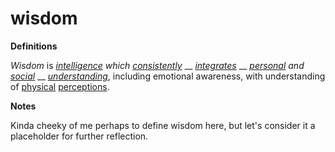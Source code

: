 # wisdom

**Definitions**

_Wisdom_ is [_intelligence_](https://github.com/gcassel/Modular-Organizing-Terminology/tree/master/terms/intelligence.md) _which_ [_consistently_](https://github.com/gcassel/Modular-Organizing-Terminology/tree/master/terms/consistent.md) __ [_integrates_](https://github.com/gcassel/Modular-Organizing-Terminology/tree/master/terms/integrate.md) __ [_personal_](https://github.com/gcassel/Modular-Organizing-Terminology/tree/master/terms/personal.md) _and_ [_social_](https://github.com/gcassel/Modular-Organizing-Terminology/tree/master/terms/social.md) __ [_understanding_](https://github.com/gcassel/Modular-Organizing-Terminology/tree/master/terms/understand.md), including emotional awareness, with understanding of [physical](https://github.com/gcassel/Modular-Organizing-Terminology/tree/master/terms/physical.md) [perceptions](../../terms/perception.md).

**Notes**

Kinda cheeky of me perhaps to define wisdom here, but let's consider it a placeholder for further reflection.
